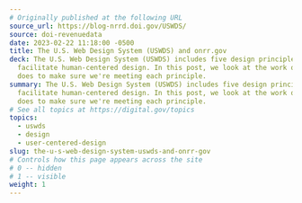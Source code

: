 ```yaml
---
# Originally published at the following URL
source_url: https://blog-nrrd.doi.gov/USWDS/
source: doi-revenuedata
date: 2023-02-22 11:18:00 -0500
title: The U.S. Web Design System (USWDS) and onrr.gov
deck: The U.S. Web Design System (USWDS) includes five design principles that
  facilitate human-centered design. In this post, we look at the work our team
  does to make sure we're meeting each principle.
summary: The U.S. Web Design System (USWDS) includes five design principles that
  facilitate human-centered design. In this post, we look at the work our team
  does to make sure we're meeting each principle.
# See all topics at https://digital.gov/topics
topics:
  - uswds
  - design
  - user-centered-design
slug: the-u-s-web-design-system-uswds-and-onrr-gov
# Controls how this page appears across the site
# 0 -- hidden
# 1 -- visible
weight: 1
---
```

